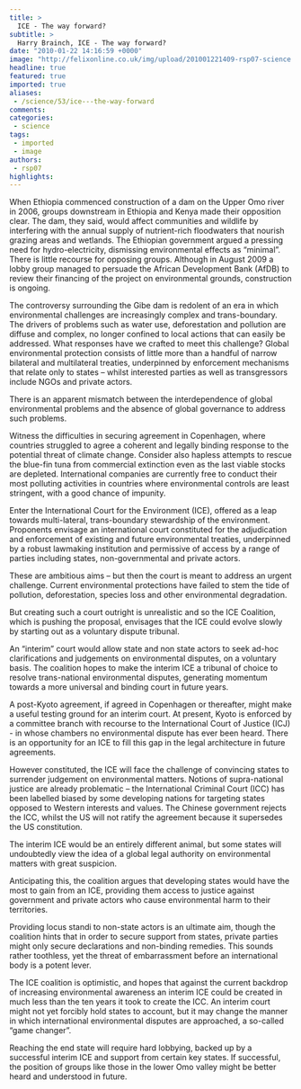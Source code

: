 ```yaml
---
title: >
  ICE - The way forward?
subtitle: >
  Harry Brainch, ICE - The way forward?
date: "2010-01-22 14:16:59 +0000"
image: "http://felixonline.co.uk/img/upload/201001221409-rsp07-science.jpg"
headline: true
featured: true
imported: true
aliases:
 - /science/53/ice---the-way-forward
comments:
categories:
 - science
tags:
 - imported
 - image
authors:
 - rsp07
highlights:
---
```


When Ethiopia commenced construction of a dam on the Upper Omo river in 2006, groups downstream in Ethiopia and Kenya made their opposition clear. The dam, they said, would affect communities and wildlife by interfering with the annual supply of nutrient-rich floodwaters that nourish grazing areas and wetlands.
 The Ethiopian government argued a pressing need for hydro-electricity, dismissing environmental effects as “minimal”. There is little recourse for opposing groups. Although in August 2009 a lobby group managed to persuade the African Development Bank (AfDB) to review their financing of the project on environmental grounds, construction is ongoing.

The controversy surrounding the Gibe dam is redolent of an era in which environmental challenges are increasingly complex and trans-boundary. The drivers of problems such as water use, deforestation and pollution are diffuse and complex, no longer confined to local actions that can easily be addressed.
 What responses have we crafted to meet this challenge? Global environmental protection consists of little more than a handful of narrow bilateral and multilateral treaties, underpinned by enforcement mechanisms that relate only to states – whilst interested parties as well as transgressors include NGOs and private actors.

There is an apparent mismatch between the interdependence of global environmental problems and the absence of global governance to address such problems.

Witness the difficulties in securing agreement in Copenhagen, where countries struggled to agree a coherent and legally binding response to the potential threat of climate change. Consider also hapless attempts to rescue the blue-fin tuna from commercial extinction even as the last viable stocks are depleted. International companies are currently free to conduct their most polluting activities in countries where environmental controls are least stringent, with a good chance of impunity.

Enter the International Court for the Environment (ICE), offered as a leap towards multi-lateral, trans-boundary stewardship of the environment.
 Proponents envisage an international court constituted for the adjudication and enforcement of existing and future environmental treaties, underpinned by a robust lawmaking institution and permissive of access by a range of parties including states, non-governmental and private actors.

These are ambitious aims – but then the court is meant to address an urgent challenge. Current environmental protections have failed to stem the tide of pollution, deforestation, species loss and other environmental degradation.

But creating such a court outright is unrealistic and so the ICE Coalition, which is pushing the proposal, envisages that the ICE could evolve slowly by starting out as a voluntary dispute tribunal.

An “interim” court would allow state and non state actors to seek ad-hoc clarifications and judgements on environmental disputes, on a voluntary basis. The coalition hopes to make the interim ICE a tribunal of choice to resolve trans-national environmental disputes, generating momentum towards a more universal and binding court in future years.

A post-Kyoto agreement, if agreed in Copenhagen or thereafter, might make a useful testing ground for an interim court. At present, Kyoto is enforced by a committee branch with recourse to the International Court of Justice (ICJ) - in whose chambers no environmental dispute has ever been heard. There is an opportunity for an ICE to fill this gap in the legal architecture in future agreements.

However constituted, the ICE will face the challenge of convincing states to surrender judgement on environmental matters. Notions of supra-national justice are already problematic – the International Criminal Court (ICC) has been labelled biased by some developing nations for targeting states opposed to Western interests and values. The Chinese government rejects the ICC, whilst the US will not ratify the agreement because it supersedes the US constitution.

The interim ICE would be an entirely different animal, but some states will undoubtedly view the idea of a global legal authority on environmental matters with great suspicion.

Anticipating this, the coalition argues that developing states would have the most to gain from an ICE, providing them access to justice against government and private actors who cause environmental harm to their territories.

Providing locus standi to non-state actors is an ultimate aim, though the coalition hints that in order to secure support from states, private parties might only secure declarations and non-binding remedies. This sounds rather toothless, yet the threat of embarrassment before an international body is a potent lever.

The ICE coalition is optimistic, and hopes that against the current backdrop of increasing environmental awareness an interim ICE could be created in much less than the ten years it took to create the ICC. An interim court might not yet forcibly hold states to account, but it may change the manner in which international environmental disputes are approached, a so-called “game changer”.

Reaching the end state will require hard lobbying, backed up by a successful interim ICE and support from certain key states. If successful, the position of groups like those in the lower Omo valley might be better heard and understood in future.
